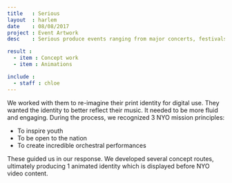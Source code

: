 ```yaml
---
title   : Serious
layout  : harlem
date    : 08/08/2017
project : Event Artwork
desc    : Serious produce events ranging from major concerts, festivals and national and international tours

result :
  - item : Concept work
  - item : Animations

include :
  - staff : chloe
---
```


We worked with them to re-imagine their print identity for digital use. They wanted the identity to better reflect their music. It needed to be more fluid and engaging. During the process, we recognized 3 NYO mission principles:

- To inspire youth
- To be open to the nation
- To create incredible orchestral performances

These guided us in our response. We developed several concept routes, ultimately producing 1 animated identity which is displayed before NYO video content.
